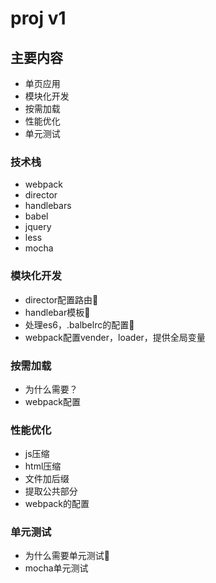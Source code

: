 
# proj v1

## 主要内容
- 单页应用
- 模块化开发
- 按需加载
- 性能优化
- 单元测试

### 技术栈
- webpack
- director
- handlebars
- babel
- jquery
- less
- mocha

### 模块化开发
- director配置路由
- handlebar模板
- 处理es6，.balbelrc的配置
- webpack配置vender，loader，提供全局变量


### 按需加载
- 为什么需要？
- webpack配置


### 性能优化
- js压缩
- html压缩
- 文件加后缀
- 提取公共部分
- webpack的配置

### 单元测试
- 为什么需要单元测试
- mocha单元测试















